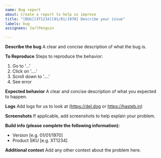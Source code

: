 ```yaml
---
name: Bug report
about: Create a report to help us improve
title: "[BUG][XT1234][01/01/1970] Describe your issue"
labels: bug
assignees: JarlPenguin

---
```


**Describe the bug**
A clear and concise description of what the bug is.

**To Reproduce**
Steps to reproduce the behavior:
1. Go to '...'
2. Click on '....'
3. Scroll down to '....'
4. See error

**Expected behavior**
A clear and concise description of what you expected to happen.

**Logs**
Add logs for us to look at (https://del.dog or https://hasteb.in)

**Screenshots**
If applicable, add screenshots to help explain your problem.

**Build info (please complete the following information):**
 - Version [e.g. 01/01/1970]
 - Product SKU [e.g. XT1234]

**Additional context**
Add any other context about the problem here.
